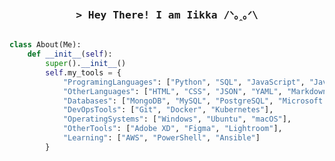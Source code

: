 <h3 align="center">
        <samp>
          > Hey There! I am Iikka /ᐠ｡ꞈ｡ᐟ\
        </samp>
</h3>


```python

class About(Me):
    def __init__(self):
        super().__init__()
        self.my_tools = {
            "ProgramingLanguages": ["Python", "SQL", "JavaScript", "Java", "Scala", "C"],
            "OtherLanguages": ["HTML", "CSS", "JSON", "YAML", "Markdown"],
            "Databases": ["MongoDB", "MySQL", "PostgreSQL", "Microsoft SQL Server", "SQLite"],
            "DevOpsTools": ["Git", "Docker", "Kubernetes"],
            "OperatingSystems": ["Windows", "Ubuntu", "macOS"],
            "OtherTools": ["Adobe XD", "Figma", "Lightroom"],
            "Learning": ["AWS", "PowerShell", "Ansible"]
        }

```


